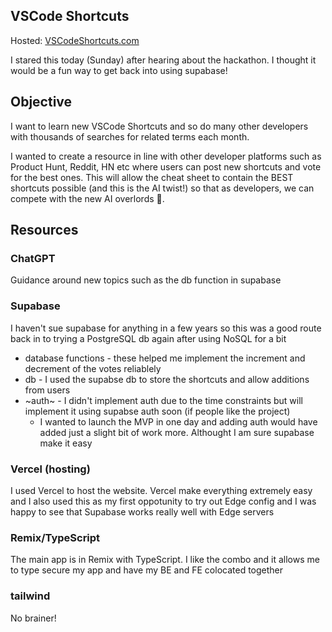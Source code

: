 ## VSCode Shortcuts

Hosted: [VSCodeShortcuts.com](https://VSCodeShortcuts.com)

I stared this today (Sunday) after hearing about the hackathon. I thought it would be a fun way to get back into using supabase!

## Objective

I want to learn new VSCode Shortcuts and so do many other developers with thousands of searches for related terms each month.

I wanted to create a resource in line with other developer platforms such as Product Hunt, Reddit, HN etc where users can post new shortcuts and vote for the best ones. This will allow the cheat sheet to contain the BEST shortcuts possible (and this is the AI twist!) so that as developers, we can compete with the new AI overlords 🤖. 

## Resources


### ChatGPT
Guidance around new topics such as the db function in supabase

### Supabase
I haven't sue supabase for anything in a few years so this was a good route back in to trying a PostgreSQL db again after using NoSQL for a bit

* database functions - these helped me implement the increment and decrement of the votes reliablely
* db - I used the supabse db to store the shortcuts and allow additions from users
* ~auth~ - I didn't implement auth due to the time constraints but will implement it using supabse auth soon (if people like the project)
  * I wanted to launch the MVP in one day and adding auth would have added just a slight bit of work more. Althought I am sure supabase make it easy
### 

### Vercel (hosting)

I used Vercel to host the website. Vercel make everything extremely easy and I also used this as my first oppotunity to try out Edge config and I was happy to see that Supabase works really well with Edge servers

### Remix/TypeScript

The main app is in Remix with TypeScript. I like the combo and it allows me to type secure my app and have my BE and FE colocated together

### tailwind

No brainer!

